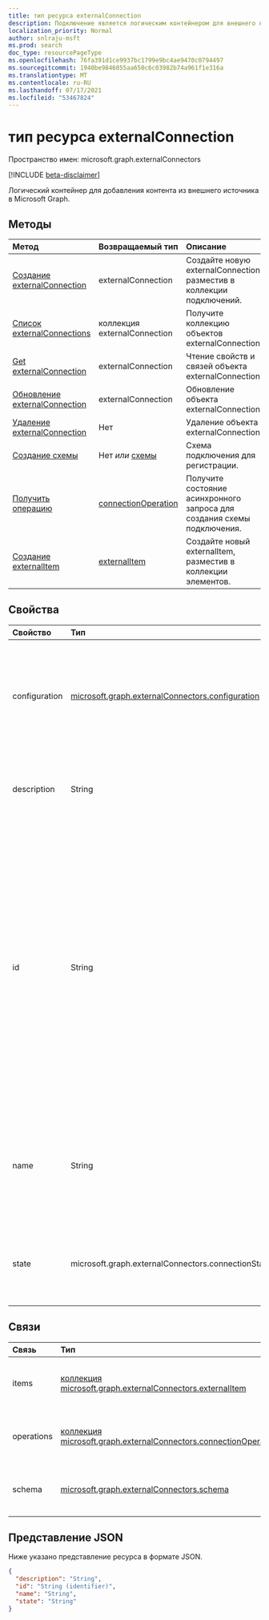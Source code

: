 ```yaml
---
title: тип ресурса externalConnection
description: Подключение является логическим контейнером для внешнего контента в Microsoft Graph
localization_priority: Normal
author: snlraju-msft
ms.prod: search
doc_type: resourcePageType
ms.openlocfilehash: 76fa391d1ce9937bc1799e9bc4ae9470c0794497
ms.sourcegitcommit: 1940be9846055aa650c6c03982b74a961f1e316a
ms.translationtype: MT
ms.contentlocale: ru-RU
ms.lasthandoff: 07/17/2021
ms.locfileid: "53467824"
---
```

# <a name="externalconnection-resource-type"></a>тип ресурса externalConnection

Пространство имен: microsoft.graph.externalConnectors

[!INCLUDE [beta-disclaimer](../../includes/beta-disclaimer.md)]

Логический контейнер для добавления контента из внешнего источника в Microsoft Graph.

## <a name="methods"></a>Методы

| Метод                                                           | Возвращаемый тип                                   | Описание |
|:-----------------------------------------------------------------|:----------------------------------------------|:--|
| [Создание externalConnection](../api/externalconnectors-external-post-connections.md) | externalConnection                            | Создайте новую externalConnection, разместив в коллекции подключений. |
| [Список externalConnections](../api/externalconnectors-externalconnection-list.md)    | коллекция externalConnection                 | Получите коллекцию объектов externalConnection. |
| [Get externalConnection](../api/externalconnectors-externalconnection-get.md)       | externalConnection                            | Чтение свойств и связей объекта externalConnection. |
| [Обновление externalConnection](../api/externalconnectors-externalconnection-update.md) | externalConnection                            | Обновление объекта externalConnection. |
| [Удаление externalConnection](../api/externalconnectors-externalconnection-delete.md) | Нет                                          | Удаление объекта externalConnection. |
| [Создание схемы](../api/externalconnectors-externalconnection-post-schema.md)        | Нет *или* [схемы](externalconnectors-schema.md)                 | Схема подключения для регистрации. |
| [Получить операцию](../api/externalconnectors-connectionoperation-get.md)               | [connectionOperation](externalconnectors-connectionoperation.md) | Получите состояние асинхронного запроса для создания схемы подключения. |
| [Создание externalItem](../api/externalconnectors-externalconnection-put-items.md)    | [externalItem](externalconnectors-externalitem.md)               | Создайте новый externalItem, разместив в коллекции элементов. |

## <a name="properties"></a>Свойства

| Свойство      | Тип                              | Описание |
|:--------------|:----------------------------------|:------------|
| configuration | [microsoft.graph.externalConnectors.configuration](externalconnectors-configuration.md) | Указывает дополнительные ID-адреса приложений, которые разрешены для управления подключением и индексации контента в подключении. Необязательное. |
| description   | String                            | Описание подключения, отображаемого в Центр администрирования Microsoft 365. Необязательное. |
| id            | String                            | Уникальный ID подключения, предоставленный разработчиком в Azure Active Directory клиента. Длина должна быть от 3 до 32 символов. Должны содержаться только буквамерные символы. Не может `Microsoft` начаться или быть одним из следующих значений: `None` , , , , , `Directory` `Exchange` `ExchangeArchive` `LinkedIn` `Mailbox` `OneDriveBusiness` `SharePoint` `Teams` `Yammer` `Connectors` `TaskFabric` `PowerBI` `Assistant` `TopicEngine` `MSFT_All_Connectors` . Обязательный элемент. |
| name          | String                            | Отображает имя подключения, отображаемого в Центр администрирования Microsoft 365. Максимальная длина 128 символов. Обязательный элемент. |
| state         | microsoft.graph.externalConnectors.connectionState                   | Указывает текущее состояние подключения. Возможные значения `draft` , `ready` и `obsolete` `limitExceeded` . Обязательный. |

## <a name="relationships"></a>Связи

| Связь | Тип                                                     | Описание |
|:-------------|:---------------------------------------------------------|:---|
| items        | [коллекция microsoft.graph.externalConnectors.externalItem](externalconnectors-externalitem.md)               | Только для чтения. Допускается значение null. |
| operations   | [коллекция microsoft.graph.externalConnectors.connectionOperation](externalconnectors-connectionoperation.md) | Только для чтения. Допускается значение null. |
| schema       | [microsoft.graph.externalConnectors.schema](externalconnectors-schema.md)                                      | Только для чтения. Допускается значение null. |

## <a name="json-representation"></a>Представление JSON

Ниже указано представление ресурса в формате JSON.

<!-- {
  "blockType": "resource",
  "optionalProperties": [

  ],
  "@odata.type": "microsoft.graph.externalConnectors.externalConnection",
  "keyProperty": "id"
}-->

```json
{
  "description": "String",
  "id": "String (identifier)",
  "name": "String",
  "state": "String"
}
```

<!-- uuid: 16cd6b66-4b1a-43a1-adaf-3a886856ed98
2019-02-04 14:57:30 UTC -->
<!-- {
  "type": "#page.annotation",
  "description": "connection resource",
  "keywords": "",
  "section": "documentation",
  "tocPath": ""
}-->
